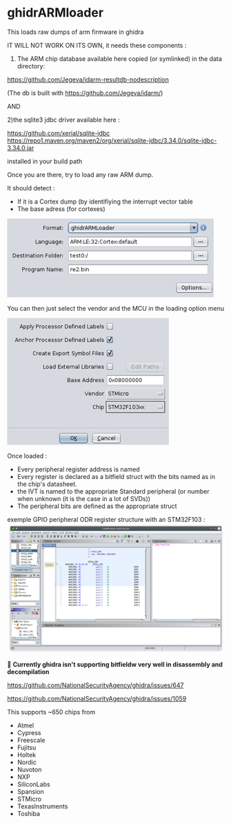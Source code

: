 # ghidrARMloader

This loads raw dumps of arm firmware in ghidra

IT WILL NOT WORK ON ITS OWN, it needs these components :

1) The ARM chip database available here copied (or symlinked) in the data directory:

https://github.com/Jegeva/idarm-resultdb-nodescription

(The db is built with https://github.com/Jegeva/idarm/)

AND

2)the sqlite3 jdbc driver available here :

https://github.com/xerial/sqlite-jdbc
https://repo1.maven.org/maven2/org/xerial/sqlite-jdbc/3.34.0/sqlite-jdbc-3.34.0.jar

installed in your build path

Once you are there, try to load any raw ARM dump.

It should detect :
- If it is a Cortex dump (by identifiying the interrupt vector table
- The base adress (for cortexes)

![autodetect](./pics/GAL_1.png?raw=true)

You can then just select the vendor and the MCU in the loading option menu

![vendors+chips](./pics/GAL_2.png?raw=true)

Once loaded :
- Every peripheral register address is named
- Every register is declared as a bitfield struct with the bits named as in the chip's datasheet.
- the IVT is named to the appropriate Standard peripheral (or number when unknown (it is the case in a lot of SVDs))
- The peripheral bits are defined as the appropriate struct

exemple GPIO peripheral ODR register structure with an STM32F103 :
![vendors+chips](./pics/GAL_3.png?raw=true)

:bell: **Currently ghidra isn't supporting bitfieldw very well in disassembly and decompilation**

https://github.com/NationalSecurityAgency/ghidra/issues/647

https://github.com/NationalSecurityAgency/ghidra/issues/1059


This supports ~650 chips from
* Atmel
* Cypress
* Freescale
* Fujitsu
* Holtek
* Nordic
* Nuvoton
* NXP
* SiliconLabs 
* Spansion
* STMicro
* TexasInstruments
* Toshiba

